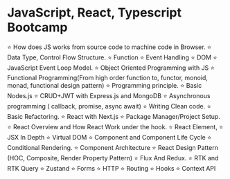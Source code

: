 # JavaScript, React, Typescript Bootcamp

⭐ 	How  does JS works from source code to machine code in Browser.
⭐ Data Type, Control Flow Structure.
⭐ Function
⭐ Event Handling 
⭐ DOM
⭐ JavaScript Event Loop Model.
⭐ Object Oriented Programming with JS
⭐ Functional Programming(From high order function to, functor, monoid, monad, functional design pattern)
⭐ Programming principle.
⭐ Basic Nodes.js
⭐ CRUD+JWT with Express.js and MongoDB
⭐ Asynchronous programming ( callback, promise, async await)
⭐ Writing Clean code.
⭐ Basic Refactoring.
⭐ React with Next.js
⭐ Package Manager/Project Setup.
⭐ React Overview and How React Work under the hook.
⭐ React Element,
⭐ JSX In Depth
⭐ Virtual DOM
⭐ Component and Component Life Cycle
⭐ Conditional Rendering.
⭐ Component Architecture
⭐ React Design Pattern (HOC, Composite, Render Property Pattern)
⭐ Flux And Redux.
⭐ RTK and RTK Query
⭐ Zustand
⭐ Forms
⭐ HTTP
⭐ Routing 
⭐ Hooks 
⭐ Context API
